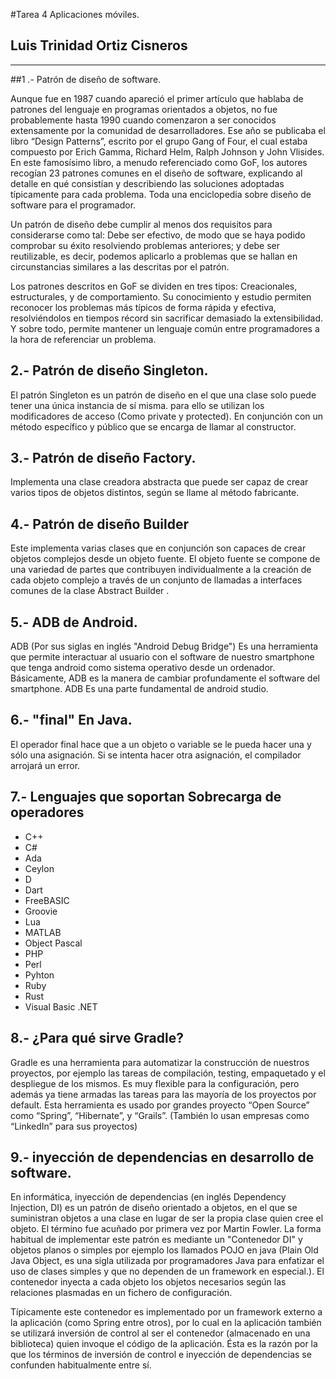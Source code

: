 #Tarea 4 Aplicaciones móviles.

## Luis Trinidad Ortiz Cisneros

---
##1 .- Patrón de diseño de software.

Aunque fue en 1987 cuando apareció el primer artículo que hablaba de patrones del lenguaje en programas orientados a objetos, no fue probablemente hasta 1990 cuando comenzaron a ser conocidos extensamente por la comunidad de desarrolladores. Ese año se publicaba el libro “Design Patterns”, escrito por el grupo Gang of Four, el cual estaba compuesto por Erich Gamma, Richard Helm, Ralph Johnson y John Vlisides. En este famosísimo libro, a menudo referenciado como GoF, los autores recogían 23 patrones comunes en el diseño de software, explicando al detalle en qué consistían y describiendo las soluciones adoptadas típicamente para cada problema. Toda una enciclopedia sobre diseño de software para el programador.

Un patrón de diseño debe cumplir al menos dos requisitos para considerarse como tal: Debe ser efectivo, de modo que se haya podido comprobar su éxito resolviendo problemas anteriores; y debe ser reutilizable, es decir, podemos aplicarlo a problemas que se hallan en circunstancias similares a las descritas por el patrón.

Los patrones descritos en GoF se dividen en tres tipos: Creacionales, estructurales, y de comportamiento. Su conocimiento y estudio permiten reconocer los problemas más típicos de forma rápida y efectiva, resolviéndolos en tiempos récord sin sacrificar demasiado la extensibilidad. Y sobre todo, permite mantener un lenguaje común entre programadores a la hora de referenciar un problema.

## 2.- Patrón de diseño Singleton.

El patrón Singleton es un patrón de diseño en el que una clase solo puede tener una única instancia de sí misma. para ello se utilizan los modificadores de acceso (Como private y protected). En conjunción con un método específico y público que se encarga de llamar al constructor. 

## 3.- Patrón de diseño Factory. 

Implementa una clase creadora abstracta que puede ser capaz de crear varios tipos de objetos distintos, según se llame al método fabricante. 

## 4.- Patrón de diseño Builder

Este implementa varias clases que en conjunción son capaces de crear objetos complejos desde un objeto fuente. El objeto fuente se compone de una variedad de partes que contribuyen individualmente a la creación de cada objeto complejo a través de un conjunto de llamadas a interfaces comunes de la clase Abstract Builder
.

## 5.- ADB de Android.

ADB (Por sus siglas en inglés "Android Debug Bridge") Es una herramienta que permite interactuar al usuario con el software de nuestro smartphone que tenga android como sistema operativo desde un ordenador. Básicamente, ADB es la manera de cambiar profundamente el software del smartphone. ADB Es una parte fundamental de android studio.

## 6.- "final" En Java.

El operador final hace que a un objeto o variable se le pueda hacer una y sólo una asignación. Si se intenta hacer otra asignación, el compilador arrojará un error.

## 7.- Lenguajes que soportan Sobrecarga de operadores

* C++
* C#
* Ada
* Ceylon
* D
* Dart
* FreeBASIC
* Groovie
* Lua
* MATLAB
* Object Pascal
* PHP
* Perl
* Pyhton
* Ruby
* Rust
* Visual Basic .NET

## 8.- ¿Para qué sirve Gradle?

Gradle es una herramienta para automatizar la construcción de nuestros proyectos, por ejemplo las tareas de compilación, testing, empaquetado y el despliegue de los mismos. Es muy flexible para la configuración, pero además ya tiene armadas las tareas para las mayoría de los proyectos por default. Esta herramienta es usado por grandes proyecto “Open Source” como “Spring”, “Hibernate”, y “Grails”. (También lo usan empresas como “LinkedIn” para sus proyectos)

## 9.- inyección de dependencias en desarrollo de software.

En informática, inyección de dependencias (en inglés Dependency Injection, DI) es un patrón de diseño orientado a objetos, en el que se suministran objetos a una clase en lugar de ser la propia clase quien cree el objeto. El término fue acuñado por primera vez por Martin Fowler.
La forma habitual de implementar este patrón es mediante un "Contenedor DI" y objetos planos o simples por ejemplo los llamados POJO en java (Plain Old Java Object, es una sigla utilizada por programadores Java para enfatizar el uso de clases simples y que no dependen de un framework en especial.). El contenedor inyecta a cada objeto los objetos necesarios según las relaciones plasmadas en un fichero de configuración.

Típicamente este contenedor es implementado por un framework externo a la aplicación (como Spring entre otros), por lo cual en la aplicación también se utilizará inversión de control al ser el contenedor (almacenado en una biblioteca) quien invoque el código de la aplicación. Ésta es la razón por la que los términos de inversión de control e inyección de dependencias se confunden habitualmente entre sí.
